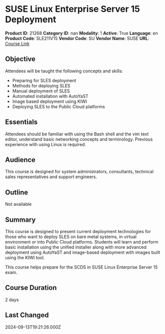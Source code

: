 # SUSE Linux Enterprise Server 15 Deployment

**Product ID**: 21268
**Category ID**: nan
**Modality**: 1
**Active**: True
**Language**: en
**Product Code**: SLE211V15
**Vendor Code**: SU
**Vendor Name**: SUSE
**URL**: [Course Link](https://www.fastlaneus.com/course/suse-sle211v15)

## Objective
Attendees will be taught the following concepts and skills: 


- Preparing for SLES deployment
- Methods for deploying SLES
- Manual deployment of SLES
- Automated installation with AutoYaST
- Image based deployment using KIWI
- Deploying SLES to the Public Cloud platforms

## Essentials
Attendees should be familiar with using the Bash shell and the vim text editor, understand basic networking concepts and terminology. Previous experience with using Linux is required.

## Audience
This course is designed for system administrators, consultants, technical sales representatives and support engineers.

## Outline
Not available

## Summary
This course is designed to present current deployment technologies for those who want to deploy SLES on bare metal systems, in virtual environment or into Public Cloud platforms. Students will learn and perform basic installation using the unified installer along with more advanced deployment using AutoYaST and image-based deployment with images built using the KIWI tool. 

This course helps prepare for the SCDS in SUSE Linux Enterprise Server 15 exam.

## Course Duration
2 days

## Last Changed
2024-09-13T19:21:26.000Z
